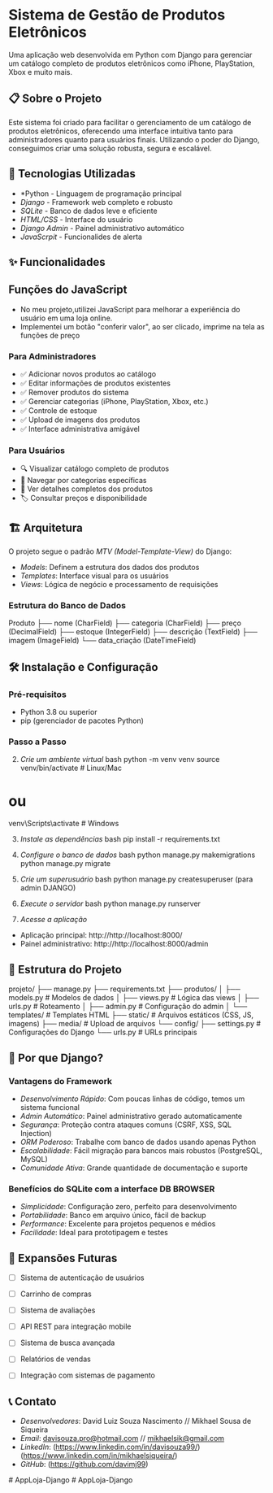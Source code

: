 # Sistema de Gestão de Produtos Eletrônicos

Uma aplicação web desenvolvida em Python com Django para gerenciar um catálogo completo de produtos eletrônicos como iPhone, PlayStation, Xbox e muito mais.

## 📋 Sobre o Projeto

Este sistema foi criado para facilitar o gerenciamento de um catálogo de produtos eletrônicos, oferecendo uma interface intuitiva tanto para administradores quanto para usuários finais. Utilizando o poder do Django, conseguimos criar uma solução robusta, segura e escalável.

## 🚀 Tecnologias Utilizadas

- *Python - Linguagem de programação principal
- *Django* - Framework web completo e robusto
- *SQLite* - Banco de dados leve e eficiente
- *HTML/CSS* - Interface do usuário
- *Django Admin* - Painel administrativo automático
- *JavaScrpit* - Funcionalides de alerta 

## ✨ Funcionalidades

## Funções do JavaScript 
- No meu projeto,utilizei JavaScript para melhorar a experiência do usuário em uma loja online.
- Implementei um botão "conferir valor", ao ser clicado, imprime na tela as funções de preço

### Para Administradores
- ✅ Adicionar novos produtos ao catálogo
- ✅ Editar informações de produtos existentes
- ✅ Remover produtos do sistema
- ✅ Gerenciar categorias (iPhone, PlayStation, Xbox, etc.)
- ✅ Controle de estoque
- ✅ Upload de imagens dos produtos
- ✅ Interface administrativa amigável

### Para Usuários
- 🔍 Visualizar catálogo completo de produtos
- 📱 Navegar por categorias específicas
- 📄 Ver detalhes completos dos produtos
- 🏷️ Consultar preços e disponibilidade

## 🏗️ Arquitetura

O projeto segue o padrão *MTV (Model-Template-View)* do Django:

- *Models*: Definem a estrutura dos dados dos produtos
- *Templates*: Interface visual para os usuários
- *Views*: Lógica de negócio e processamento de requisições

### Estrutura do Banco de Dados


Produto
├── nome (CharField)
├── categoria (CharField)
├── preço (DecimalField)
├── estoque (IntegerField)
├── descrição (TextField)
├── imagem (ImageField)
└── data_criação (DateTimeField)


## 🛠️ Instalação e Configuração

### Pré-requisitos
- Python 3.8 ou superior
- pip (gerenciador de pacotes Python)

### Passo a Passo


2. *Crie um ambiente virtual*
bash
python -m venv venv
source venv/bin/activate  # Linux/Mac
# ou
venv\Scripts\activate  # Windows


3. *Instale as dependências*
bash
pip install -r requirements.txt


4. *Configure o banco de dados*
bash
python manage.py makemigrations
python manage.py migrate


5. *Crie um superusuário*
bash
python manage.py createsuperuser (para admin DJANGO)


6. *Execute o servidor*
bash
python manage.py runserver


7. *Acesse a aplicação*
- Aplicação principal: http://http://localhost:8000/
- Painel administrativo: http://http://localhost:8000/admin

## 📁 Estrutura do Projeto


projeto/
├── manage.py
├── requirements.txt
├── produtos/
│   ├── models.py      # Modelos de dados
│   ├── views.py       # Lógica das views
│   ├── urls.py        # Roteamento
│   ├── admin.py       # Configuração do admin
│   └── templates/     # Templates HTML
├── static/            # Arquivos estáticos (CSS, JS, imagens)
├── media/             # Upload de arquivos
└── config/
    ├── settings.py    # Configurações do Django
    └── urls.py        # URLs principais


## 🎯 Por que Django?

### Vantagens do Framework

- *Desenvolvimento Rápido*: Com poucas linhas de código, temos um sistema funcional
- *Admin Automático*: Painel administrativo gerado automaticamente
- *Segurança*: Proteção contra ataques comuns (CSRF, XSS, SQL Injection)
- *ORM Poderoso*: Trabalhe com banco de dados usando apenas Python
- *Escalabilidade*: Fácil migração para bancos mais robustos (PostgreSQL, MySQL)
- *Comunidade Ativa*: Grande quantidade de documentação e suporte

### Benefícios do SQLite com a interface DB BROWSER

- *Simplicidade*: Configuração zero, perfeito para desenvolvimento
- *Portabilidade*: Banco em arquivo único, fácil de backup
- *Performance*: Excelente para projetos pequenos e médios
- *Facilidade*: Ideal para prototipagem e testes

## 🚀 Expansões Futuras

- [ ] Sistema de autenticação de usuários
- [ ] Carrinho de compras
- [ ] Sistema de avaliações
- [ ] API REST para integração mobile
- [ ] Sistema de busca avançada
- [ ] Relatórios de vendas
- [ ] Integração com sistemas de pagamento


## 📞 Contato

- *Desenvolvedores*: David Luiz Souza Nascimento // Mikhael Sousa de Siqueira
- *Email*: davisouza.pro@hotmail.com // mikhaelsik@gmail.com
- *LinkedIn*: (https://www.linkedin.com/in/davisouza99/) (https://www.linkedin.com/in/mikhaelsiqueira/)
- *GitHub*: (https://github.com/davimj99)

#   A p p L o j a - D j a n g o  
 #   A p p L o j a - D j a n g o  
 